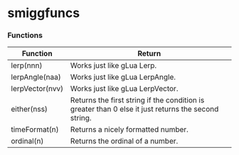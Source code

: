 # smiggfuncs

### Functions

__Function__ | __Return__
------------- | -------------
lerp(nnn) | Works just like gLua Lerp.
lerpAngle(naa) | Works just like gLua LerpAngle.
lerpVector(nvv) | Works just like gLua LerpVector.
either(nss) | Returns the first string if the condition is greater than 0 else it just returns the second string.
timeFormat(n) | Returns a nicely formatted number.
ordinal(n) | Returns the ordinal of a number.
